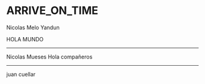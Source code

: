 # ARRIVE_ON_TIME

Nicolas Melo Yandun

HOLA MUNDO

---
Nicolas Mueses
Hola compañeros

---
juan cuellar
